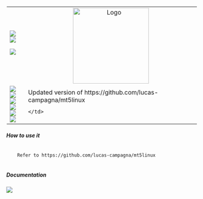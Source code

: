 
<table style="border: 1px solid transparent">
  <tr>
    <td>
<a href="https://talky.readthedocs.io"><img src="https://img.shields.io/badge/Wiki-%23000000.svg?style=for-the-badge&logo=wikipedia&logoColor=white"></a>
<a href="https://github.com/mraniki/tt/"><img src="https://img.shields.io/badge/github-%23000000.svg?style=for-the-badge&logo=github&logoColor=white"></a>

<a href="https://hub.docker.com/r/mraniki/tt"><img src="https://img.shields.io/docker/pulls/mraniki/tt?style=for-the-badge"></a>
<br>
    </td>
    <td align="center"><img width="200" alt="Logo" src="/docs/_static/logo-full.png"></td>
  </tr>
  <tr>
    <td>
      <a href="https://pypi.org/project/xxxxxxx/"><img src="https://img.shields.io/pypi/v/xxxxxxx?style=for-the-badge&logo=PyPI&logoColor=white"></a><br>
      <a href="https://pypi.org/project/xxxxxxx/"><img src="https://img.shields.io/pypi/dm/xxxxxxx?style=for-the-badge&logo=PyPI&logoColor=white&label=pypi&labelColor=grey"></a><br>
      <a href="https://github.com/mraniki/xxxxxxx/"><img src="https://img.shields.io/github/actions/workflow/status/mraniki/xxxxxxx/%F0%9F%91%B7Flow.yml?style=for-the-badge&logo=GitHub&logoColor=white"></a><br>
   <a href="https://talky.readthedocs.io/"><img src="https://readthedocs.org/projects/xxxxxxx/badge/?version=latest&style=for-the-badge"></a><br>
   <a href="https://codebeat.co/projects/github-com-mraniki-xxxxxxx-main"><img src="https://codebeat.co/badges/xxxxxxx"/></a><br>
   <a href="https://codecov.io/gh/mraniki/xxxxxxx"> <img src="https://codecov.io/gh/mraniki/iamlistening/branch/main/graph/badge.svg?token=xxxxxxx"/></a><br>
    </td>
    <td align="left"> 
      Updated version of https://github.com/lucas-campagna/mt5linux<br>
      
    </td>
     
  </tr>
</table>

<h5>How to use it</h5>
<pre>
<code>
    Refer to https://github.com/lucas-campagna/mt5linux
</code>
</pre>


<h5>Documentation</h5>
<a href="https://talky.readthedocs.io/projects/xxxxxxx/en/latest/"><img src="https://img.shields.io/badge/Documentation-000000?style=for-the-badge&logo=readthedocs&logoColor=white"></a><br>
